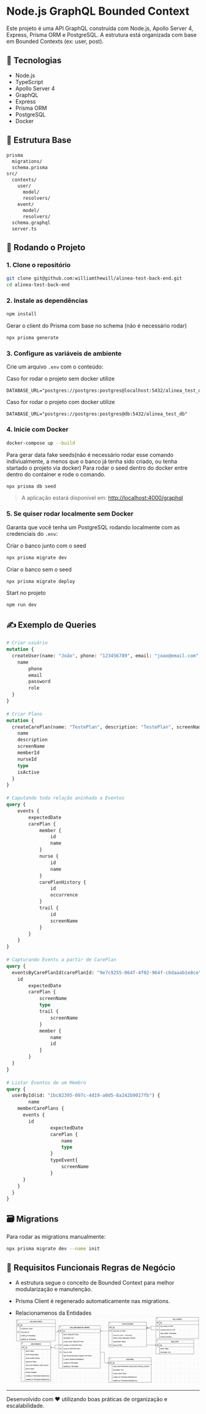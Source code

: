 # Node.js GraphQL Bounded Context

Este projeto é uma API GraphQL construída com Node.js, Apollo Server 4, Express, Prisma ORM e PostgreSQL. A estrutura está organizada com base em Bounded Contexts (ex: user, post).

## 🔧 Tecnologias

* Node.js
* TypeScript
* Apollo Server 4
* GraphQL
* Express
* Prisma ORM
* PostgreSQL
* Docker

## 📁 Estrutura Base

```
prisma
  migrations/
  schema.prisma
src/
  contexts/
    user/
      model/
      resolvers/
    event/
      model/
      resolvers/
  schema.graphql
  server.ts
```

## 🚀 Rodando o Projeto

### 1. Clone o repositório

```bash
git clone git@github.com:williamthewill/alinea-test-back-end.git
cd alinea-test-back-end
```

### 2. Instale as dependências

```bash
npm install
```
Gerar o client do Prisma com base no schema (não é necessário rodar)
```bash
npx prisma generate
```

### 3. Configure as variáveis de ambiente

Crie um arquivo `.env` com o conteúdo:

Caso for rodar o projeto sem docker utilize
```
DATABASE_URL="postgres://postgres:postgres@localhost:5432/alinea_test_db"
```
Caso for rodar o projeto com docker utilize
```
DATABASE_URL="postgres://postgres:postgres@db:5432/alinea_test_db"
```

### 4. Inicie com Docker

```bash
docker-compose up --build
```
Para gerar data fake seeds(não é necessário rodar esse comando indiviualmente, a menos que o banco já tenha sido criado, ou tenha startado o projeto via docker)
Para rodar o seed dentro do docker entre dentro do container e rode o comando.
```bash
npx prisma db seed
```

> A aplicação estará disponível em: [http://localhost:4000/graphql](http://localhost:4000/graphql)

### 5. Se quiser rodar localmente sem Docker

Garanta que você tenha um PostgreSQL rodando localmente com as credenciais do `.env`:

Criar o banco junto com o seed
```bash
npx prisma migrate dev
```

Criar o banco sem o seed
```bash
npx prisma migrate deploy
```

Start no projeto
```bash
npm run dev
```

## ✍️ Exemplo de Queries

```graphql
# Criar usuário
mutation {
  createUser(name: "João", phone: "123456789", email: "joao@email.com", password: "123", role: "Member") {
    name
		phone
		email
		password
		role
  }
}

# Criar Plano
mutation {
  createCarePlan(name: "TestePlan", description: "TestePlan", screenName: "TestePlan", memberId: "92913eed-46f2-4b1f-8219-7a52971d4426", nurseId: "5c760b15-f5a1-4bff-ba3f-f9a3d102d970", type: "Program", isActive: true) {
    name
    description
    screenName
    memberId
    nurseId
    type
    isActive
  }
}

# Caputando toda relação aninhada a Eventos
query {
	events {
		expectedDate
		carePlan {
			member {
				id
				name
			}
			nurse {
				id
				name
			}
			carePlanHistory {
				id
				occurrence
			}
			trail {
				id
				screenName
			}
		}
	}
}

# Capturando Events a partir de CarePlan
query {
  eventsByCarePlanId(carePlanId: "9e7c9255-064f-4f02-964f-c6daaab1e8ce") {
    id
		expectedDate
		carePlan {
			screenName
			type
			trail {
				screenName
			}
			member {
				name
				id
			}
		}
  }
}

# Listar Eventos de um Membro
query {
  userById(id: "1bc82395-097c-4d19-a0d5-8a242b9017fb") {
		name
    memberCarePlans {
      events {
        id
				expectedDate
				carePlan {
					name
					type
				}
				typeEvent{
					screenName
				}
      }
    }
  }
}
```

## 🗃️ Migrations

Para rodar as migrations manualmente:

```bash
npx prisma migrate dev --name init
```

## 📌 Requisitos Funcionais Regras de Negócio

* A estrutura segue o conceito de Bounded Context para melhor modularização e manutenção.
* Prisma Client é regenerado automaticamente nas migrations.

* Relacionamenos da Entidades
![alt text](endidades.png)

---

Desenvolvido com ❤️ utilizando boas práticas de organização e escalabilidade.
